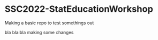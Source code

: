 # SSC2022-StatEducationWorkshop
Making a basic repo to test somethings out

bla bla bla making some changes